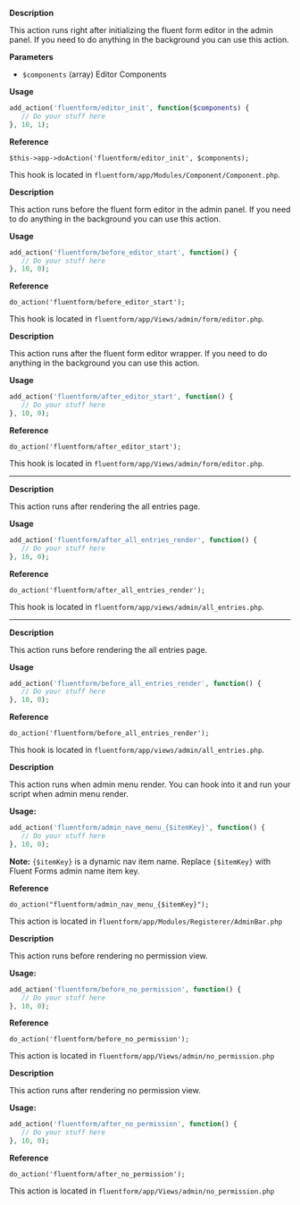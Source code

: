 
<explain-block title="fluentform/editor_init">

**Description**

This action runs right after initializing the fluent form editor in the admin panel. If you need to do anything in the background you can use this action.

**Parameters**
- `$components` (array) Editor Components

**Usage**

```php
add_action('fluentform/editor_init', function($components) {
   // Do your stuff here
}, 10, 1);
```

**Reference**

`$this->app->doAction('fluentform/editor_init', $components);`

This hook is located in `fluentform/app/Modules/Component/Component.php`.

</explain-block>


<explain-block title="fluentform/before_editor_start">

**Description**

This action runs before the fluent form editor in the admin panel. If you need to do anything in the background you can use this action.

**Usage**

```php
add_action('fluentform/before_editor_start', function() {
   // Do your stuff here
}, 10, 0);
```

**Reference**

`do_action('fluentform/before_editor_start');`

This hook is located in `fluentform/app/Views/admin/form/editor.php`.

</explain-block>


<explain-block title="fluentform/after_editor_start">

**Description**

This action runs after the fluent form editor wrapper. If you need to do anything in the background you can use this action.

**Usage**

```php
add_action('fluentform/after_editor_start', function() {
   // Do your stuff here
}, 10, 0);
```

**Reference**

`do_action('fluentform/after_editor_start');`

This hook is located in `fluentform/app/Views/admin/form/editor.php`.

</explain-block>

----------------------------------------

<explain-block title="fluentform/after_all_entries_render">

**Description**

This action runs after rendering the all entries page.

**Usage**

```php
add_action('fluentform/after_all_entries_render', function() {
   // Do your stuff here
}, 10, 0);
```

**Reference**

`do_action('fluentform/after_all_entries_render');`

This hook is located in `fluentform/app/views/admin/all_entries.php`.

</explain-block>

----------------------------------------

<explain-block title="fluentform/before_all_entries_render">

**Description**

This action runs before rendering the all entries page.

**Usage**

```php
add_action('fluentform/before_all_entries_render', function() {
   // Do your stuff here
}, 10, 0);
```

**Reference**

`do_action('fluentform/before_all_entries_render');`

This hook is located in `fluentform/app/views/admin/all_entries.php`.

</explain-block>


<explain-block title="fluentform/admin_nave_menu_{$itemKey}">

**Description**

This action runs when admin menu render. You can hook into it and run your script when admin menu render.


**Usage:**

```php
add_action('fluentform/admin_nave_menu_{$itemKey}', function() {
   // Do your stuff here
}, 10, 0);
```
**Note:** `{$itemKey}` is a dynamic nav item name. Replace `{$itemKey}` with Fluent Forms admin name item key.

**Reference**

`do_action("fluentform/admin_nav_menu_{$itemKey}");`

This action is located in `fluentform/app/Modules/Registerer/AdminBar.php`

</explain-block>


<explain-block title="fluentform/before_no_permission">

**Description**

This action runs before rendering no permission view.


**Usage:**

```php
add_action('fluentform/before_no_permission', function() {
   // Do your stuff here
}, 10, 0);
```

**Reference**

`do_action('fluentform/before_no_permission');`

This action is located in `fluentform/app/Views/admin/no_permission.php`

</explain-block>


<explain-block title="fluentform/after_no_permission">

**Description**

This action runs after rendering no permission view.


**Usage:**

```php
add_action('fluentform/after_no_permission', function() {
   // Do your stuff here
}, 10, 0);
```

**Reference**

`do_action('fluentform/after_no_permission');`

This action is located in `fluentform/app/Views/admin/no_permission.php`

</explain-block>